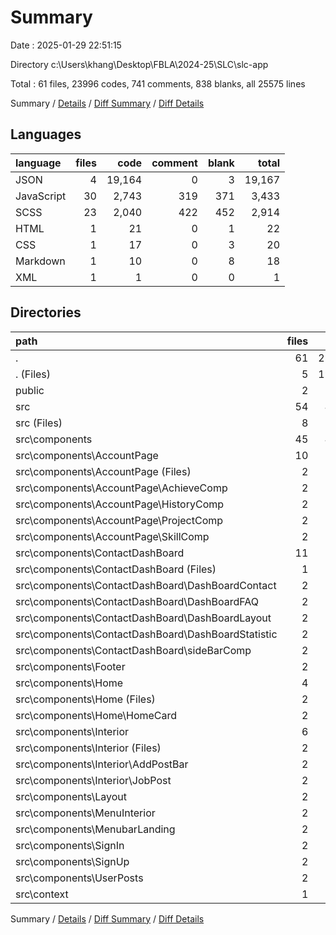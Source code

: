 # Summary

Date : 2025-01-29 22:51:15

Directory c:\\Users\\khang\\Desktop\\FBLA\\2024-25\\SLC\\slc-app

Total : 61 files,  23996 codes, 741 comments, 838 blanks, all 25575 lines

Summary / [Details](details.md) / [Diff Summary](diff.md) / [Diff Details](diff-details.md)

## Languages
| language | files | code | comment | blank | total |
| :--- | ---: | ---: | ---: | ---: | ---: |
| JSON | 4 | 19,164 | 0 | 3 | 19,167 |
| JavaScript | 30 | 2,743 | 319 | 371 | 3,433 |
| SCSS | 23 | 2,040 | 422 | 452 | 2,914 |
| HTML | 1 | 21 | 0 | 1 | 22 |
| CSS | 1 | 17 | 0 | 3 | 20 |
| Markdown | 1 | 10 | 0 | 8 | 18 |
| XML | 1 | 1 | 0 | 0 | 1 |

## Directories
| path | files | code | comment | blank | total |
| :--- | ---: | ---: | ---: | ---: | ---: |
| . | 61 | 23,996 | 741 | 838 | 25,575 |
| . (Files) | 5 | 19,161 | 0 | 12 | 19,173 |
| public | 2 | 46 | 0 | 2 | 48 |
| src | 54 | 4,789 | 741 | 824 | 6,354 |
| src (Files) | 8 | 118 | 30 | 22 | 170 |
| src\\components | 45 | 4,577 | 693 | 785 | 6,055 |
| src\\components\\AccountPage | 10 | 1,614 | 29 | 226 | 1,869 |
| src\\components\\AccountPage (Files) | 2 | 737 | 2 | 102 | 841 |
| src\\components\\AccountPage\\AchieveComp | 2 | 229 | 4 | 33 | 266 |
| src\\components\\AccountPage\\HistoryComp | 2 | 254 | 5 | 32 | 291 |
| src\\components\\AccountPage\\ProjectComp | 2 | 175 | 14 | 28 | 217 |
| src\\components\\AccountPage\\SkillComp | 2 | 219 | 4 | 31 | 254 |
| src\\components\\ContactDashBoard | 11 | 521 | 357 | 122 | 1,000 |
| src\\components\\ContactDashBoard (Files) | 1 | 21 | 7 | 4 | 32 |
| src\\components\\ContactDashBoard\\DashBoardContact | 2 | 206 | 7 | 31 | 244 |
| src\\components\\ContactDashBoard\\DashBoardFAQ | 2 | 157 | 13 | 20 | 190 |
| src\\components\\ContactDashBoard\\DashBoardLayout | 2 | 39 | 10 | 7 | 56 |
| src\\components\\ContactDashBoard\\DashBoardStatistic | 2 | 0 | 303 | 44 | 347 |
| src\\components\\ContactDashBoard\\sideBarComp | 2 | 98 | 17 | 16 | 131 |
| src\\components\\Footer | 2 | 105 | 22 | 21 | 148 |
| src\\components\\Home | 4 | 815 | 82 | 149 | 1,046 |
| src\\components\\Home (Files) | 2 | 263 | 30 | 49 | 342 |
| src\\components\\Home\\HomeCard | 2 | 552 | 52 | 100 | 704 |
| src\\components\\Interior | 6 | 705 | 90 | 128 | 923 |
| src\\components\\Interior (Files) | 2 | 362 | 35 | 59 | 456 |
| src\\components\\Interior\\AddPostBar | 2 | 227 | 35 | 48 | 310 |
| src\\components\\Interior\\JobPost | 2 | 116 | 20 | 21 | 157 |
| src\\components\\Layout | 2 | 28 | 8 | 7 | 43 |
| src\\components\\MenuInterior | 2 | 61 | 10 | 10 | 81 |
| src\\components\\MenubarLanding | 2 | 68 | 6 | 14 | 88 |
| src\\components\\SignIn | 2 | 168 | 14 | 34 | 216 |
| src\\components\\SignUp | 2 | 334 | 44 | 48 | 426 |
| src\\components\\UserPosts | 2 | 158 | 31 | 26 | 215 |
| src\\context | 1 | 94 | 18 | 17 | 129 |

Summary / [Details](details.md) / [Diff Summary](diff.md) / [Diff Details](diff-details.md)